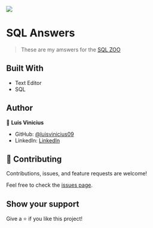 ![](https://img.shields.io/badge/Microverse-blueviolet)

# SQL Answers

> These are my amswers for the [SQL ZOO](https://sqlzoo.net/wiki/SQL_Tutorial)

## Built With

- Text Editor
- SQL

## Author

👤 **Luis Vinicius**

- GitHub: [@luisvinicius09](https://github.com/luisvinicius09)
- LinkedIn: [LinkedIn](https://linkedin.com/luisvinicius09)

## 🤝 Contributing

Contributions, issues, and feature requests are welcome!

Feel free to check the [issues page](https://github.com/luisvinicius09/tests-SQL/issues).

## Show your support

Give a ⭐️ if you like this project!
